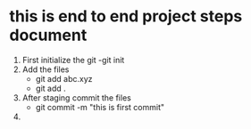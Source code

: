 # this is end to end project steps document
1. First initialize the git
     -git init
2. Add the files
     - git add abc.xyz
     - git add . 
3. After staging commit the files
     - git commit -m "this is first commit"
4.              